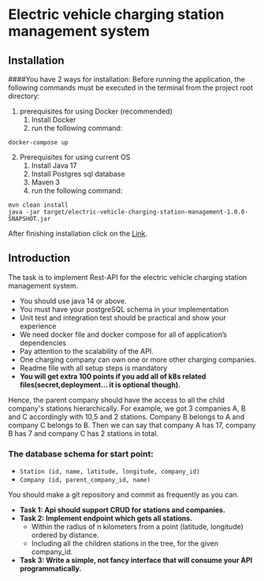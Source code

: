 # Electric vehicle charging station management system
## Installation
####You have 2 ways for installation:
Before running the application, the following commands must be executed in the terminal from the project root directory:
1. prerequisites for using Docker (recommended) 
   1. Install Docker
   2. run the following command:
```
docker-compose up
```
2. Prerequisites for using current OS
   1. Install Java 17
   2. Install Postgres sql database
   3. Maven 3
   4. run the following command:
```
mvn clean install
java -jar target/electric-vehicle-charging-station-management-1.0.0-SNAPSHOT.jar
```
After finishing installation click on the [Link](http://localhost:2022/swagger-ui.html).

## Introduction
The task is to implement Rest-API for the electric vehicle charging station management
system.
* You should use java 14 or above.
* You must have your postgreSQL schema in your implementation
* Unit test and integration test should be practical and show your experience
* We need docker file and docker compose for all of application’s dependencies
* Pay attention to the scalability of the API.
* One charging company can own one or more other charging companies.
* Readme file with all setup steps is mandatory
* **You will get extra 100 points if you add all of k8s related files(secret,deployment... it is optional though).**

Hence, the parent company should have the access to all the child company's stations
hierarchically. For example, we got 3 companies A, B and C accordingly with 10,5 and 2
stations. Company B belongs to A and company C belongs to B. Then we can say that
company A has 17, company B has 7 and company C has 2 stations in total.

### The database schema for start point:
* `Station (id, name, latitude, longitude, company_id)`
* `Company (id, parent_company_id, name)`

You should make a git repository and commit as frequently as you can.

* **Task 1: Api should support CRUD for stations and companies.**
* **Task 2: Implement endpoint which gets all stations.**
  * Within the radius of n kilometers from a point (latitude, longitude) ordered by distance.
  * Including all the children stations in the tree, for the given company_id.
* **Task 3: Write a simple, not fancy interface that will consume your API programmatically.**